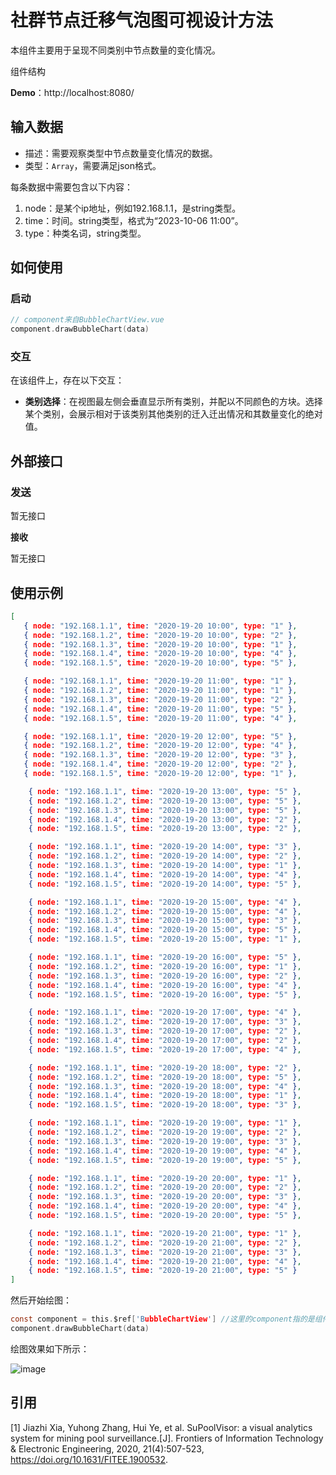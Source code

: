 # 社群节点迁移气泡图可视设计方法

本组件主要用于呈现不同类别中节点数量的变化情况。

组件结构

**Demo**：http://localhost:8080/

## 输入数据

- 描述：需要观察类型中节点数量变化情况的数据。
- 类型：`Array`，需要满足json格式。

每条数据中需要包含以下内容：

1. node：是某个ip地址，例如192.168.1.1，是string类型。
2. time：时间。string类型，格式为“2023-10-06 11:00”。
3. type：种类名词，string类型。

## 如何使用

### 启动

```c
// component来自BubbleChartView.vue
component.drawBubbleChart(data)
```

### 交互

在该组件上，存在以下交互：

- **类别选择**：在视图最左侧会垂直显示所有类别，并配以不同颜色的方块。选择某个类别，会展示相对于该类别其他类别的迁入迁出情况和其数量变化的绝对值。

## 外部接口

### 发送

暂无接口

**接收**

暂无接口

## 使用示例

```json
[
   { node: "192.168.1.1", time: "2020-19-20 10:00", type: "1" },
   { node: "192.168.1.2", time: "2020-19-20 10:00", type: "2" },
   { node: "192.168.1.3", time: "2020-19-20 10:00", type: "1" },
   { node: "192.168.1.4", time: "2020-19-20 10:00", type: "4" },
   { node: "192.168.1.5", time: "2020-19-20 10:00", type: "5" },

   { node: "192.168.1.1", time: "2020-19-20 11:00", type: "1" },
   { node: "192.168.1.2", time: "2020-19-20 11:00", type: "1" },
   { node: "192.168.1.3", time: "2020-19-20 11:00", type: "2" },
   { node: "192.168.1.4", time: "2020-19-20 11:00", type: "5" },
   { node: "192.168.1.5", time: "2020-19-20 11:00", type: "4" },

   { node: "192.168.1.1", time: "2020-19-20 12:00", type: "5" },
   { node: "192.168.1.2", time: "2020-19-20 12:00", type: "4" },
   { node: "192.168.1.3", time: "2020-19-20 12:00", type: "3" },
   { node: "192.168.1.4", time: "2020-19-20 12:00", type: "2" },
   { node: "192.168.1.5", time: "2020-19-20 12:00", type: "1" },

    { node: "192.168.1.1", time: "2020-19-20 13:00", type: "5" },
    { node: "192.168.1.2", time: "2020-19-20 13:00", type: "5" },
    { node: "192.168.1.3", time: "2020-19-20 13:00", type: "5" },
    { node: "192.168.1.4", time: "2020-19-20 13:00", type: "2" },
    { node: "192.168.1.5", time: "2020-19-20 13:00", type: "2" },

    { node: "192.168.1.1", time: "2020-19-20 14:00", type: "3" },
    { node: "192.168.1.2", time: "2020-19-20 14:00", type: "2" },
    { node: "192.168.1.3", time: "2020-19-20 14:00", type: "1" },
    { node: "192.168.1.4", time: "2020-19-20 14:00", type: "4" },
    { node: "192.168.1.5", time: "2020-19-20 14:00", type: "5" },

    { node: "192.168.1.1", time: "2020-19-20 15:00", type: "4" },
    { node: "192.168.1.2", time: "2020-19-20 15:00", type: "4" },
    { node: "192.168.1.3", time: "2020-19-20 15:00", type: "3" },
    { node: "192.168.1.4", time: "2020-19-20 15:00", type: "5" },
    { node: "192.168.1.5", time: "2020-19-20 15:00", type: "1" },

    { node: "192.168.1.1", time: "2020-19-20 16:00", type: "5" },
    { node: "192.168.1.2", time: "2020-19-20 16:00", type: "1" },
    { node: "192.168.1.3", time: "2020-19-20 16:00", type: "2" },
    { node: "192.168.1.4", time: "2020-19-20 16:00", type: "4" },
    { node: "192.168.1.5", time: "2020-19-20 16:00", type: "5" },

    { node: "192.168.1.1", time: "2020-19-20 17:00", type: "4" },
    { node: "192.168.1.2", time: "2020-19-20 17:00", type: "3" },
    { node: "192.168.1.3", time: "2020-19-20 17:00", type: "2" },
    { node: "192.168.1.4", time: "2020-19-20 17:00", type: "2" },
    { node: "192.168.1.5", time: "2020-19-20 17:00", type: "4" },

    { node: "192.168.1.1", time: "2020-19-20 18:00", type: "2" },
    { node: "192.168.1.2", time: "2020-19-20 18:00", type: "5" },
    { node: "192.168.1.3", time: "2020-19-20 18:00", type: "4" },
    { node: "192.168.1.4", time: "2020-19-20 18:00", type: "1" },
    { node: "192.168.1.5", time: "2020-19-20 18:00", type: "3" },

    { node: "192.168.1.1", time: "2020-19-20 19:00", type: "1" },
    { node: "192.168.1.2", time: "2020-19-20 19:00", type: "2" },
    { node: "192.168.1.3", time: "2020-19-20 19:00", type: "3" },
    { node: "192.168.1.4", time: "2020-19-20 19:00", type: "4" },
    { node: "192.168.1.5", time: "2020-19-20 19:00", type: "5" },

    { node: "192.168.1.1", time: "2020-19-20 20:00", type: "1" },
    { node: "192.168.1.2", time: "2020-19-20 20:00", type: "2" },
    { node: "192.168.1.3", time: "2020-19-20 20:00", type: "3" },
    { node: "192.168.1.4", time: "2020-19-20 20:00", type: "4" },
    { node: "192.168.1.5", time: "2020-19-20 20:00", type: "5" },

    { node: "192.168.1.1", time: "2020-19-20 21:00", type: "1" },
    { node: "192.168.1.2", time: "2020-19-20 21:00", type: "2" },
    { node: "192.168.1.3", time: "2020-19-20 21:00", type: "3" },
    { node: "192.168.1.4", time: "2020-19-20 21:00", type: "4" },
    { node: "192.168.1.5", time: "2020-19-20 21:00", type: "5" }
]
```

然后开始绘图：

```c
const component = this.$ref['BubbleChartView'] //这里的component指的是组件BubbleChartView.vue的vue实例，采取合理的方法获取即可
component.drawBubbleChart(data)
```

绘图效果如下所示：

![image](https://drive.google.com/uc?export=view&id=10H_brJGtmVVhEmvlA_SujB0tKqElQBt6)

## 引用

[1] Jiazhi Xia, Yuhong Zhang, Hui Ye, et al. SuPoolVisor: a visual analytics system for mining pool surveillance.[J]. Frontiers of Information Technology & Electronic Engineering, 2020, 21(4):507-523, https://doi.org/10.1631/FITEE.1900532.